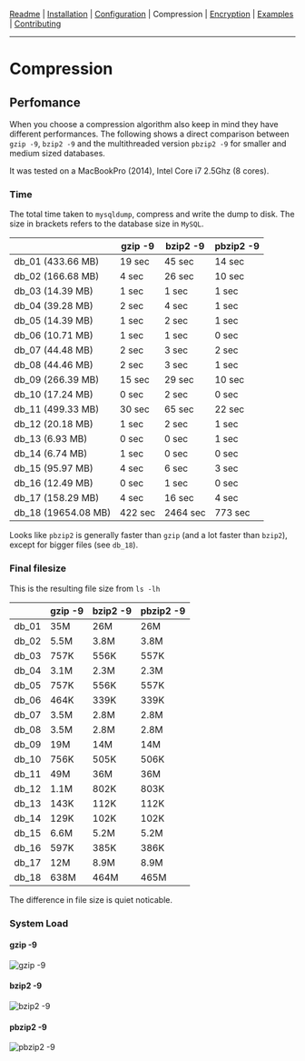 [Readme](https://github.com/cytopia/mysqldump-secure/blob/master/README.md) |
[Installation](https://github.com/cytopia/mysqldump-secure/blob/master/doc/INSTALL.md) |
[Configuration](https://github.com/cytopia/mysqldump-secure/blob/master/doc/SETUP.md) |
Compression |
[Encryption](https://github.com/cytopia/mysqldump-secure/blob/master/doc/ENCRYPTION.md) |
[Examples](https://github.com/cytopia/mysqldump-secure/blob/master/doc/EXAMPLES.md) |
[Contributing](https://github.com/cytopia/mysqldump-secure/blob/master/CONTRIBUTING.md)

---


# Compression

## Perfomance

When you choose a compression algorithm also keep in mind they have different performances. The following shows a direct comparison between `gzip -9`, `bzip2 -9` and the multithreaded version `pbzip2 -9` for smaller and medium sized databases.

It was tested on a MacBookPro (2014), Intel Core i7 2.5Ghz (8 cores).


### Time

The total time taken to `mysqldump`, compress and write the dump to disk. The size in brackets refers to the database size in `MySQL`.

|                    | gzip -9 | bzip2 -9 | pbzip2 -9 |
|--------------------|---------|----------|-----------|
| db_01 (433.66 MB)  |  19 sec |  45 sec  |  14 sec   |
| db_02 (166.68 MB)  |  4 sec  |  26 sec  |  10 sec   |
| db_03 (14.39 MB)   |  1 sec  |   1 sec  |   1 sec   |
| db_04 (39.28 MB)   |  2 sec  |   4 sec  |   1 sec   |
| db_05 (14.39 MB)   |  1 sec  |   2 sec  |   1 sec   |
| db_06 (10.71 MB)   |  1 sec  |   1 sec  |   0 sec   |
| db_07 (44.48 MB)   |  2 sec  |   3 sec  |   2 sec   |
| db_08 (44.46 MB)   |  2 sec  |   3 sec  |   1 sec   |
| db_09 (266.39 MB)  |  15 sec |  29 sec  |  10 sec   |
| db_10 (17.24 MB)   |  0 sec  |   2 sec  |   0 sec   |
| db_11 (499.33 MB)  |  30 sec |  65 sec  |  22 sec   |
| db_12 (20.18 MB)   |  1 sec  |   2 sec  |   1 sec   |
| db_13 (6.93 MB)    |  0 sec  |   0 sec  |   1 sec   |
| db_14 (6.74 MB)    |  1 sec  |   0 sec  |   0 sec   |
| db_15 (95.97 MB)   |  4 sec  |   6 sec  |   3 sec   |
| db_16 (12.49 MB)   |  0 sec  |   1 sec  |   0 sec   |
| db_17 (158.29 MB)  | 4 sec   |  16 sec  |   4 sec   |
| db_18 (19654.08 MB)| 422 sec |2464 sec  | 773 sec   |




Looks like `pbzip2` is generally faster than `gzip` (and a lot faster than `bzip2`), except for bigger files (see `db_18`).


### Final filesize

This is the resulting file size from `ls -lh`

|       | gzip -9 | bzip2 -9 | pbzip2 -9 |
|-------|---------|----------|-----------|
| db_01 |   35M   |  26M     |  26M      |
| db_02 |  5.5M   | 3.8M     | 3.8M      |
| db_03 |  757K   | 556K     | 557K      |
| db_04 |  3.1M   | 2.3M     | 2.3M      |
| db_05 |  757K   | 556K     | 557K      |
| db_06 |  464K   | 339K     | 339K      |
| db_07 |  3.5M   | 2.8M     | 2.8M      |
| db_08 |  3.5M   | 2.8M     | 2.8M      |
| db_09 |   19M   |  14M     |  14M      |
| db_10 |  756K   | 505K     | 506K      |
| db_11 |   49M   |  36M     |  36M      |
| db_12 |  1.1M   | 802K     | 803K      |
| db_13 |  143K   | 112K     | 112K      |
| db_14 |  129K   | 102K     | 102K      |
| db_15 |  6.6M   | 5.2M     | 5.2M      |
| db_16 |  597K   | 385K     | 386K      |
| db_17 |   12M   | 8.9M     | 8.9M      |
| db_18 |  638M   | 464M     | 465M      |

The difference in file size is quiet noticable.

### System Load

#### gzip -9
![gzip -9](https://raw.githubusercontent.com/cytopia/mysqldump-secure/master/doc/img/gzip-9.png)

#### bzip2 -9
![bzip2 -9](https://raw.githubusercontent.com/cytopia/mysqldump-secure/master/doc/img/bzip2-9.png)

#### pbzip2 -9
![pbzip2 -9](https://raw.githubusercontent.com/cytopia/mysqldump-secure/master/doc/img/pbzip2-9.png)
